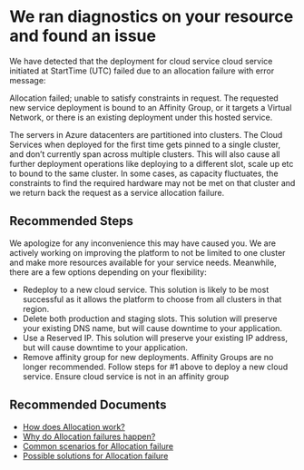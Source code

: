 <properties
	pageTitle="Allocation Failure RCA"
	description="Deployment Failure due to Pinned Cloud Service"
	infoBubbleText="Found recent deployment failure. See details on the right."
	service="microsoft.classiccompute"
	resource="domainnames"
	authors="ChiragPavecha"
	ms.author="chiragpa"
	displayOrder=""
	articleId="cloudservices-deploymentfailure-pinnedrequest"
	diagnosticScenario="DeploymentFailure,"
	selfHelpType="rca"
	supportTopicIds="32565644,32565474,32569897,32565476,32565478,32565479"
	resourceTags=""
	productPesIds="13185"
	cloudEnvironments="public, Fairfax"
/>
# We ran diagnostics on your resource and found an issue

<!--issueDescription-->
We have detected that the deployment for cloud service <!--$csname-->cloud service<!--/$csname--> initiated at <!--$StartTime-->StartTime<!--/$StartTime--> (UTC) failed due to an allocation failure with error message: <br>

Allocation failed; unable to satisfy constraints in request. The requested new service deployment is bound to an Affinity Group, or it targets a Virtual Network, or there is an existing deployment under this hosted service.

The servers in Azure datacenters are partitioned into clusters. The Cloud Services when deployed for the first time gets pinned to a single cluster, and don’t currently span across multiple clusters. This will also cause all further deployment operations like deploying to a different slot, scale up etc to bound to the same cluster. In some cases, as capacity fluctuates, the constraints to find the required hardware may not be met on that cluster and we return back the request as a service allocation failure.
<!--/issueDescription-->

## **Recommended Steps**

We apologize for any inconvenience this may have caused you. We are actively working on improving the platform to not be limited to one cluster and make more resources available for your service needs. Meanwhile, there are a few options depending on your flexibility:<br>

- Redeploy to a new cloud service. This solution is likely to be most successful as it allows the platform to choose from all clusters in that region.
- Delete both production and staging slots. This solution will preserve your existing DNS name, but will cause downtime to your application.
- Use a Reserved IP. This solution will preserve your existing IP address, but will cause downtime to your application.
- Remove affinity group for new deployments. Affinity Groups are no longer recommended. Follow steps for #1 above to deploy a new cloud service. Ensure cloud service is not in an affinity group<br>

## **Recommended Documents**

- [How does Allocation work?](https://docs.microsoft.com/azure/cloud-services/cloud-services-allocation-failures#background--how-allocation-works)<br>
- [Why do Allocation failures happen?](https://docs.microsoft.com/azure/cloud-services/cloud-services-allocation-failures#why-allocation-failure-happens)<br>
- [Common scenarios for Allocation failure](https://docs.microsoft.com/azure/cloud-services/cloud-services-allocation-failures#common-issues)<br>
- [Possible solutions for Allocation failure](https://docs.microsoft.com//azure/cloud-services/cloud-services-allocation-failures#solutions)<br>
